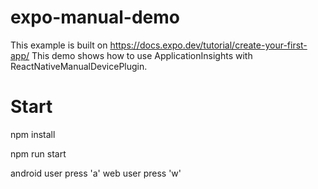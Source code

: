 # expo-manual-demo
This example is built on https://docs.expo.dev/tutorial/create-your-first-app/
This demo shows how to use ApplicationInsights with ReactNativeManualDevicePlugin.

# Start

npm install

npm run start

android user press 'a'
web user press 'w'
